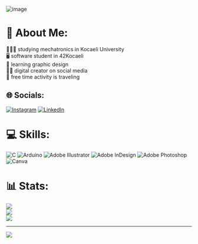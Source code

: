 ![image](https://github.com/seykaraca/seykaraca/assets/122638531/7bfdd636-131d-4816-9a25-d3c6c804402a)

# 💫 About Me:

👩🏻‍🔧 studying mechatronics in Kocaeli University<br>🖥️ software student in 42Kocaeli<br>🎨 learning graphic design<br>🤳🏼 digital creator on social media<br>🧳 free time activity is traveling


## 🌐 Socials:
[![Instagram](https://img.shields.io/badge/Instagram-%23E4405F.svg?logo=Instagram&logoColor=white)](https://instagram.com/seymakkrcc) [![LinkedIn](https://img.shields.io/badge/LinkedIn-%230077B5.svg?logo=linkedin&logoColor=white)](https://linkedin.com/in/sekaraca) 


# 💻 Skills:
![C](https://img.shields.io/badge/c-%2300599C.svg?style=for-the-badge&logo=c&logoColor=white) ![Arduino](https://img.shields.io/badge/-Arduino-00979D?style=for-the-badge&logo=Arduino&logoColor=white) ![Adobe Illustrator](https://img.shields.io/badge/adobe%20illustrator-%23FF9A00.svg?style=for-the-badge&logo=adobe%20illustrator&logoColor=white) ![Adobe InDesign](https://img.shields.io/badge/Adobe%20InDesign-49021F?style=for-the-badge&logo=adobeindesign&logoColor=FF3366) ![Adobe Photoshop](https://img.shields.io/badge/adobe%20photoshop-%2331A8FF.svg?style=for-the-badge&logo=adobe%20photoshop&logoColor=white) ![Canva](https://img.shields.io/badge/Canva-%2300C4CC.svg?style=for-the-badge&logo=Canva&logoColor=white)


# 📊 Stats:
![](https://github-readme-stats.vercel.app/api?username=seykaraca&theme=dark&hide_border=false&include_all_commits=false&count_private=false)<br/>
![](https://github-readme-streak-stats.herokuapp.com/?user=seykaraca&theme=dark&hide_border=false)<br/>
![](https://github-readme-stats.vercel.app/api/top-langs/?username=seykaraca&theme=dark&hide_border=false&include_all_commits=false&count_private=false&layout=compact)


---
[![](https://visitcount.itsvg.in/api?id=seykaraca&icon=0&color=0)](https://visitcount.itsvg.in)

<!-- Proudly created with GPRM ( https://gprm.itsvg.in ) -->
